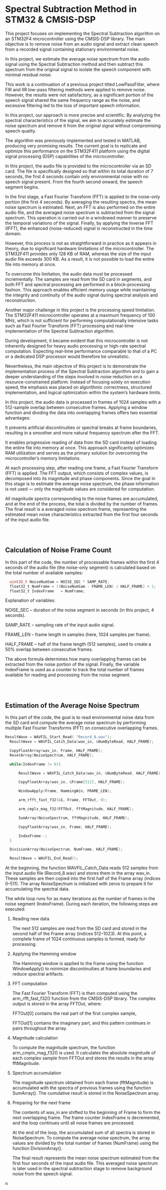 # Spectral Subtraction Method in STM32 & CMSIS-DSP
This project focuses on implementing the Spectral Subtraction algorithm on an STM32F4 microcontroller using the CMSIS-DSP library. The main objective is to remove noise from an audio signal and extract clean speech from a recorded signal containing stationary environmental noise.

In this project, we estimate the average noise spectrum from the audio signal using the Spectral Subtraction method and then subtract this spectrum from the original signal to isolate the speech component with minimal residual noise.

This work is a continuation of a previous project titled LowPassFilter, where FIR and IIR low-pass filtering methods were applied to remove noise. However, the results were not satisfactory, as a significant portion of the speech signal shared the same frequency range as the noise, and excessive filtering led to the loss of important speech information.

In this project, our approach is more precise and scientific. By analyzing the spectral characteristics of the signal, we aim to accurately estimate the noise spectrum and remove it from the original signal without compromising speech quality.

The algorithm was previously implemented and tested in MATLAB, producing very promising results. The current goal is to replicate and optimize this performance on the STM32F411 platform using the digital signal processing (DSP) capabilities of the microcontroller.


In this project, the audio file is provided to the microcontroller via an SD card.
The file is specifically designed so that within its total duration of 7 seconds, the first 4 seconds contain only environmental noise with no speech signal present. From the fourth second onward, the speech segment begins.

In the first stage, a Fast Fourier Transform (FFT) is applied to the noise-only portion (the first 4 seconds).
By averaging the resulting spectra, the mean noise spectrum is estimated.
Next, an FFT is also performed on the entire audio file, and the averaged noise spectrum is subtracted from the signal spectrum.
This operation is carried out in a windowed manner to preserve the temporal variations of the signal.
Finally, by applying the Inverse FFT (IFFT), the enhanced (noise-reduced) signal is reconstructed in the time domain.

However, this process is not as straightforward in practice as it appears in theory, due to significant hardware limitations of the microcontroller.
The STM32F411 provides only 128 KB of RAM, whereas the size of the input audio file exceeds 300 KB.
As a result, it is not possible to load the entire file into memory at once.

To overcome this limitation, the audio data must be processed incrementally.
The samples are read from the SD card in segments, and both FFT and spectral processing are performed in a block-processing fashion.
This approach enables efficient memory usage while maintaining the integrity and continuity of the audio signal during spectral analysis and reconstruction.

Another major challenge in this project is the processing speed limitation.
The STM32F411 microcontroller operates at a maximum frequency of 100 MHz, which is not sufficient for performing computationally intensive tasks such as Fast Fourier Transform (FFT) processing and real-time implementation of the Spectral Subtraction algorithm.

During development, it became evident that this microcontroller is not inherently designed for heavy audio processing or high-rate spectral computation.
Expecting real-time performance comparable to that of a PC or a dedicated DSP processor would therefore be unrealistic.

Nevertheless, the main objective of this project is to demonstrate the implementation process of the Spectral Subtraction algorithm and to gain a deeper understanding of the steps involved in noise reduction on a resource-constrained platform.
Instead of focusing solely on execution speed, the emphasis was placed on algorithmic correctness, structured implementation, and logical optimization within the system’s hardware limits.

In this project, the audio data is processed in frames of 1024 samples with a 512-sample overlap between consecutive frames.
Applying a window function and dividing the data into overlapping frames offers two essential advantages:

It prevents artificial discontinuities or spectral breaks at frame boundaries, resulting in a smoother and more natural frequency spectrum after the FFT.

It enables progressive reading of data from the SD card instead of loading the entire file into memory at once.
This approach significantly optimizes RAM utilization and serves as the primary solution for overcoming the microcontroller’s memory limitations.

At each processing step, after reading one frame, a Fast Fourier Transform (FFT) is applied.
The FFT output, which consists of complex values, is decomposed into its magnitude and phase components.
Since the goal in this stage is to estimate the average noise spectrum, the phase information is not used — only the magnitude values are considered for computation.

All magnitude spectra corresponding to the noise frames are accumulated, and at the end of the process, the total is divided by the number of frames.
The final result is a averaged noise spectrum frame, representing the estimated mean noise characteristics extracted from the first four seconds of the input audio file.

<br></br>


## Calculation of Noise Frame Count
In this part of the code, the number of processable frames within the first 4 seconds of the audio file (the noise-only segment) is calculated based on the total number of available samples:
```c
  uint32_t NoiseNumSam = NOISE_SEC * SAMP_RATE;
  float32_t NumFrame = ((NoiseNumSam - FRAME_LEN) / HALF_FRAME) + 1;
  float32_t IndexFrame   = NumFrame;
```
Explanation of variables:

NOISE_SEC – duration of the noise segment in seconds (in this project, 4 seconds).

SAMP_RATE – sampling rate of the input audio signal.

FRAME_LEN – frame length in samples (here, 1024 samples per frame).

HALF_FRAME – half of the frame length (512 samples), used to create a 50% overlap between consecutive frames.

The above formula determines how many overlapping frames can be extracted from the noise portion of the signal.
Finally, the variable IndexFrame is used as a counter to track the total number of frames available for reading and processing from the noise segment.

<br></br>

## Estimation of the Average Noise Spectrum
In this part of the code, the goal is to read environmental noise data from the SD card and compute the average noise spectrum by performing multiple Fast Fourier Transforms (FFT) on consecutive overlapping frames.

```c
ResultWave = WAVFIL_Start_Read( "Record_8.wav");
  ResultWave = WAVFIL_Catch_Data(wav_in, &NumByteRead, HALF_FRAME);

  CopyFloatArray(wav_in, Frame, HALF_FRAME);
  ResetArray(NoiseSpectrum, HALF_FRAME);

  while(IndexFrame != 0){

  	  ResultWave = WAVFIL_Catch_Data(wav_in, &NumByteRead, HALF_FRAME);

  	  CopyFloatArray(wav_in, &Frame[512], HALF_FRAME);

  	  WindowApply(Frame, HammingWin, FRAME_LEN);

  	  arm_rfft_fast_f32(&S, Frame, FFTOut, 0);

   	  arm_cmplx_mag_f32(FFTOut, fftMagnitude, HALF_FRAME);

   	  SumArray(NoiseSpectrum, fftMagnitude, HALF_FRAME);

   	  CopyFloatArray(wav_in, Frame, HALF_FRAME);

   	  IndexFrame--;
  }

  DivisionArray(NoiseSpectrum, NumFrame, HALF_FRAME);

  ResultWave = WAVFIL_End_Read();
```
At the beginning, the function WAVFIL_Catch_Data reads 512 samples from the input audio file (Record_8.wav) and stores them in the array wav_in.
These samples are then copied into the first half of the Frame array (indices 0–511).
The array NoiseSpectrum is initialized with zeros to prepare it for accumulating the spectral data.

The while loop runs for as many iterations as the number of frames in the noise segment (IndexFrame).
During each iteration, the following steps are executed:

1. Reading new data

    The next 512 samples are read from the SD card and stored in the second half of the Frame array (indices 512–1023).
    At this point, a complete frame of 1024 continuous samples is formed, ready for processing.

2. Applying the Hamming window

      The Hamming window is applied to the frame using the function WindowApply() to minimize discontinuities at frame boundaries and reduce spectral artifacts.

3. FFT computation

    The Fast Fourier Transform (FFT) is then computed using the arm_rfft_fast_f32() function from the CMSIS-DSP library.
    The complex output is stored in the array FFTOut, where:

    FFTOut[0] contains the real part of the first complex sample,

    FFTOut[1] contains the imaginary part,
    and this pattern continues in pairs throughout the array.

4. Magnitude calculation

    To compute the magnitude spectrum, the function arm_cmplx_mag_f32() is used.
    It calculates the absolute magnitude of each complex sample from FFTOut and stores the results in the array fftMagnitude.

5. Spectrum accumulation

    The magnitude spectrum obtained from each frame (fftMagnitude) is accumulated with the spectra of previous frames using the function SumArray().
    The cumulative result is stored in the NoiseSpectrum array.

6. Preparing for the next frame

    The contents of wav_in are shifted to the beginning of Frame to form the next overlapping frame.
    The frame counter IndexFrame is decremented, and the loop continues until all noise frames are processed.

    At the end of the loop, the accumulated sum of all spectra is stored in NoiseSpectrum.
    To compute the average noise spectrum, the array values are divided by the total number of frames (NumFrame) using the function DivisionArray().

    The final result represents the mean noise spectrum estimated from the first four seconds of the input audio file.
    This averaged noise spectrum is later used in the spectral subtraction stage to remove background noise from the speech signal.

n








